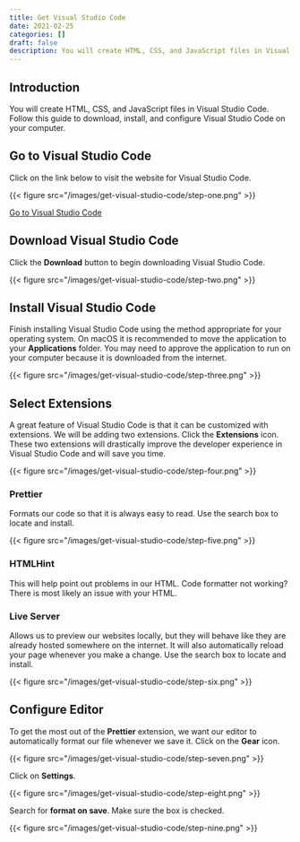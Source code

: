 ```yaml
---
title: Get Visual Studio Code
date: 2021-02-25
categories: []
draft: false
description: You will create HTML, CSS, and JavaScript files in Visual Studio Code. Follow this guide to download, install, and configure Visual Studio Code on your computer. Please confirm completion of this assignment on Sakai.
---
```


## Introduction

You will create HTML, CSS, and JavaScript files in Visual Studio Code. Follow this guide to download, install, and configure Visual Studio Code on your computer.

## Go to Visual Studio Code

Click on the link below to visit the website for Visual Studio Code.

{{< figure src="/images/get-visual-studio-code/step-one.png" >}}

[Go to Visual Studio Code](https://code.visualstudio.com/)

## Download Visual Studio Code

Click the **Download** button to begin downloading Visual Studio Code.

{{< figure src="/images/get-visual-studio-code/step-two.png" >}}

## Install Visual Studio Code

Finish installing Visual Studio Code using the method appropriate for your operating system. On macOS it is recommended to move the application to your **Applications** folder. You may need to approve the application to run on your computer because it is downloaded from the internet.

{{< figure src="/images/get-visual-studio-code/step-three.png" >}}

## Select Extensions

A great feature of Visual Studio Code is that it can be customized with extensions. We will be adding two extensions. Click the **Extensions** icon. These two extensions will drastically improve the developer experience in Visual Studio Code and will save you time.

{{< figure src="/images/get-visual-studio-code/step-four.png" >}}

### Prettier

Formats our code so that it is always easy to read. Use the search box to locate and install.

{{< figure src="/images/get-visual-studio-code/step-five.png" >}}

### HTMLHint

This will help point out problems in our HTML. Code formatter not working? There is most likely an issue with your HTML.

### Live Server

Allows us to preview our websites locally, but they will behave like they are already hosted somewhere on the internet. It will also automatically reload your page whenever you make a change. Use the search box to locate and install.

{{< figure src="/images/get-visual-studio-code/step-six.png" >}}

## Configure Editor

To get the most out of the **Prettier** extension, we want our editor to automatically format our file whenever we save it. Click on the **Gear** icon.

{{< figure src="/images/get-visual-studio-code/step-seven.png" >}}

Click on **Settings**.

{{< figure src="/images/get-visual-studio-code/step-eight.png" >}}

Search for **format on save**. Make sure the box is checked.

{{< figure src="/images/get-visual-studio-code/step-nine.png" >}}
